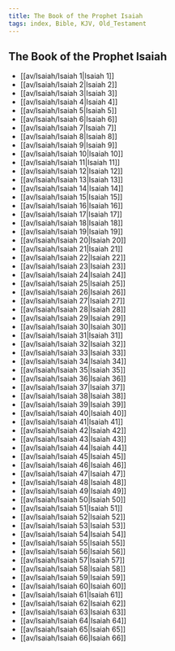 ```yaml
---
title: The Book of the Prophet Isaiah
tags: index, Bible, KJV, Old_Testament
---
```


## The Book of the Prophet Isaiah

- [[av/Isaiah/Isaiah 1|Isaiah 1]]
- [[av/Isaiah/Isaiah 2|Isaiah 2]]
- [[av/Isaiah/Isaiah 3|Isaiah 3]]
- [[av/Isaiah/Isaiah 4|Isaiah 4]]
- [[av/Isaiah/Isaiah 5|Isaiah 5]]
- [[av/Isaiah/Isaiah 6|Isaiah 6]]
- [[av/Isaiah/Isaiah 7|Isaiah 7]]
- [[av/Isaiah/Isaiah 8|Isaiah 8]]
- [[av/Isaiah/Isaiah 9|Isaiah 9]]
- [[av/Isaiah/Isaiah 10|Isaiah 10]]
- [[av/Isaiah/Isaiah 11|Isaiah 11]]
- [[av/Isaiah/Isaiah 12|Isaiah 12]]
- [[av/Isaiah/Isaiah 13|Isaiah 13]]
- [[av/Isaiah/Isaiah 14|Isaiah 14]]
- [[av/Isaiah/Isaiah 15|Isaiah 15]]
- [[av/Isaiah/Isaiah 16|Isaiah 16]]
- [[av/Isaiah/Isaiah 17|Isaiah 17]]
- [[av/Isaiah/Isaiah 18|Isaiah 18]]
- [[av/Isaiah/Isaiah 19|Isaiah 19]]
- [[av/Isaiah/Isaiah 20|Isaiah 20]]
- [[av/Isaiah/Isaiah 21|Isaiah 21]]
- [[av/Isaiah/Isaiah 22|Isaiah 22]]
- [[av/Isaiah/Isaiah 23|Isaiah 23]]
- [[av/Isaiah/Isaiah 24|Isaiah 24]]
- [[av/Isaiah/Isaiah 25|Isaiah 25]]
- [[av/Isaiah/Isaiah 26|Isaiah 26]]
- [[av/Isaiah/Isaiah 27|Isaiah 27]]
- [[av/Isaiah/Isaiah 28|Isaiah 28]]
- [[av/Isaiah/Isaiah 29|Isaiah 29]]
- [[av/Isaiah/Isaiah 30|Isaiah 30]]
- [[av/Isaiah/Isaiah 31|Isaiah 31]]
- [[av/Isaiah/Isaiah 32|Isaiah 32]]
- [[av/Isaiah/Isaiah 33|Isaiah 33]]
- [[av/Isaiah/Isaiah 34|Isaiah 34]]
- [[av/Isaiah/Isaiah 35|Isaiah 35]]
- [[av/Isaiah/Isaiah 36|Isaiah 36]]
- [[av/Isaiah/Isaiah 37|Isaiah 37]]
- [[av/Isaiah/Isaiah 38|Isaiah 38]]
- [[av/Isaiah/Isaiah 39|Isaiah 39]]
- [[av/Isaiah/Isaiah 40|Isaiah 40]]
- [[av/Isaiah/Isaiah 41|Isaiah 41]]
- [[av/Isaiah/Isaiah 42|Isaiah 42]]
- [[av/Isaiah/Isaiah 43|Isaiah 43]]
- [[av/Isaiah/Isaiah 44|Isaiah 44]]
- [[av/Isaiah/Isaiah 45|Isaiah 45]]
- [[av/Isaiah/Isaiah 46|Isaiah 46]]
- [[av/Isaiah/Isaiah 47|Isaiah 47]]
- [[av/Isaiah/Isaiah 48|Isaiah 48]]
- [[av/Isaiah/Isaiah 49|Isaiah 49]]
- [[av/Isaiah/Isaiah 50|Isaiah 50]]
- [[av/Isaiah/Isaiah 51|Isaiah 51]]
- [[av/Isaiah/Isaiah 52|Isaiah 52]]
- [[av/Isaiah/Isaiah 53|Isaiah 53]]
- [[av/Isaiah/Isaiah 54|Isaiah 54]]
- [[av/Isaiah/Isaiah 55|Isaiah 55]]
- [[av/Isaiah/Isaiah 56|Isaiah 56]]
- [[av/Isaiah/Isaiah 57|Isaiah 57]]
- [[av/Isaiah/Isaiah 58|Isaiah 58]]
- [[av/Isaiah/Isaiah 59|Isaiah 59]]
- [[av/Isaiah/Isaiah 60|Isaiah 60]]
- [[av/Isaiah/Isaiah 61|Isaiah 61]]
- [[av/Isaiah/Isaiah 62|Isaiah 62]]
- [[av/Isaiah/Isaiah 63|Isaiah 63]]
- [[av/Isaiah/Isaiah 64|Isaiah 64]]
- [[av/Isaiah/Isaiah 65|Isaiah 65]]
- [[av/Isaiah/Isaiah 66|Isaiah 66]]
